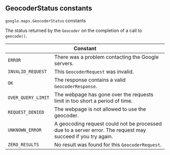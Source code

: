 <h2 id="GeocoderStatus"> GeocoderStatus constants </h2><p>
<code><span itemprop="path">google.maps</span>.<span itemprop="name">GeocoderStatus</span></code>
constants
</p><p>The status returned by the <code>Geocoder</code> on the completion of a call to <code>geocode()</code>.</p><div class="devsite-table-wrapper"><table class="constants responsive" summary="GeocoderStatus constants">
<thead>
<tr><th colspan="2">Constant</th>
</tr></thead>
<tbody>
<tr>
<td><code><span>ERROR</span></code></td>
<td>There was a problem contacting the Google servers.</td>
</tr>
<tr>
<td><code><span>INVALID_REQUEST</span></code></td>
<td>This <code><span>GeocoderRequest</span></code> was invalid.</td>
</tr>
<tr>
<td><code><span>OK</span></code></td>
<td>The response contains a valid <code><span>GeocoderResponse</span></code>.</td>
</tr>
<tr>
<td><code><span>OVER_QUERY_LIMIT</span></code></td>
<td>The webpage has gone over the requests limit in too short a period of time.</td>
</tr>
<tr>
<td><code><span>REQUEST_DENIED</span></code></td>
<td>The webpage is not allowed to use the geocoder.</td>
</tr>
<tr>
<td><code><span>UNKNOWN_ERROR</span></code></td>
<td>A geocoding request could not be processed due to a server error. The request may succeed if you try again.</td>
</tr>
<tr>
<td><code><span>ZERO_RESULTS</span></code></td>
<td>No result was found for this <code><span>GeocoderRequest</span></code>.</td>
</tr>
</tbody>
</table></div>